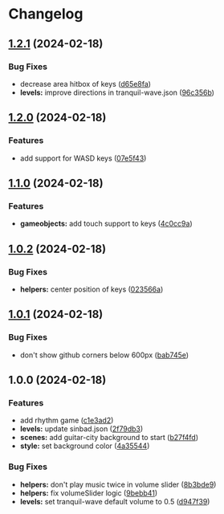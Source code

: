 # Changelog

## [1.2.1](https://github.com/remarkablegames/rhythmism/compare/v1.2.0...v1.2.1) (2024-02-18)


### Bug Fixes

* decrease area hitbox of keys ([d65e8fa](https://github.com/remarkablegames/rhythmism/commit/d65e8fa54587c2aa596fb2f8fecd08dd3bc6f209))
* **levels:** improve directions in tranquil-wave.json ([96c356b](https://github.com/remarkablegames/rhythmism/commit/96c356ba8d0eeb133b8dc441b215d076f38569ac))

## [1.2.0](https://github.com/remarkablegames/rhythmism/compare/v1.1.0...v1.2.0) (2024-02-18)


### Features

* add support for WASD keys ([07e5f43](https://github.com/remarkablegames/rhythmism/commit/07e5f43b5062caecfe36683d15bfe3315f8deb21))

## [1.1.0](https://github.com/remarkablegames/rhythmism/compare/v1.0.2...v1.1.0) (2024-02-18)


### Features

* **gameobjects:** add touch support to keys ([4c0cc9a](https://github.com/remarkablegames/rhythmism/commit/4c0cc9a7e6b7a3ee9b529da6ec007e3423026680))

## [1.0.2](https://github.com/remarkablegames/rhythmism/compare/v1.0.1...v1.0.2) (2024-02-18)


### Bug Fixes

* **helpers:** center position of keys ([023566a](https://github.com/remarkablegames/rhythmism/commit/023566a660618995a2ea983b4e4f1696adf2cbc5))

## [1.0.1](https://github.com/remarkablegames/rhythmism/compare/v1.0.0...v1.0.1) (2024-02-18)


### Bug Fixes

* don't show github corners below 600px ([bab745e](https://github.com/remarkablegames/rhythmism/commit/bab745e9d4e3de24a25ccbdaaf6c3964132e2201))

## 1.0.0 (2024-02-18)


### Features

* add rhythm game ([c1e3ad2](https://github.com/remarkablegames/rhythmism/commit/c1e3ad217dee836b2598c9778ec6c937f676ccae))
* **levels:** update sinbad.json ([2f79db3](https://github.com/remarkablegames/rhythmism/commit/2f79db36614108f0d66fe2c3a431eb7044ee403b))
* **scenes:** add guitar-city background to start ([b27f4fd](https://github.com/remarkablegames/rhythmism/commit/b27f4fd7bc3a8a0f4874c2f72039acb9ef44c046))
* **style:** set background color ([4a35544](https://github.com/remarkablegames/rhythmism/commit/4a3554429889809667ebe0935cffe0f96c274118))


### Bug Fixes

* **helpers:** don't play music twice in volume slider ([8b3bde9](https://github.com/remarkablegames/rhythmism/commit/8b3bde9f0501f78474f2de370f756369a1491333))
* **helpers:** fix volumeSlider logic ([9bebb41](https://github.com/remarkablegames/rhythmism/commit/9bebb41c02f37f3da5e9ae9267a6890d3012f8ef))
* **levels:** set tranquil-wave default volume to 0.5 ([d947f39](https://github.com/remarkablegames/rhythmism/commit/d947f39dde8547029537a172d1319a642f7a34a9))
